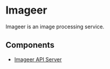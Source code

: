 # Imageer

Imageer is an image processing service.

## Components

- [Imageer API Server](api/README.md)
